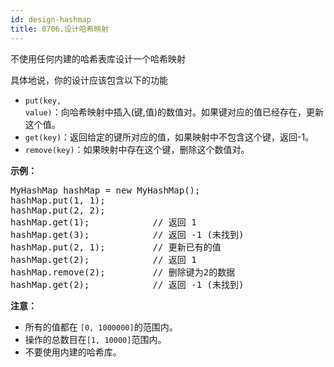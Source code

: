 ```yaml
---
id: design-hashmap
title: 0706.设计哈希映射
---
```

不使用任何内建的哈希表库设计一个哈希映射

具体地说，你的设计应该包含以下的功能


- <code>put(key, value)</code>：向哈希映射中插入(键,值)的数值对。如果键对应的值已经存在，更新这个值。
- <code>get(key)</code>：返回给定的键所对应的值，如果映射中不包含这个键，返回-1。
- <code>remove(key)</code>：如果映射中存在这个键，删除这个数值对。

**示例：**


<pre>MyHashMap hashMap = new MyHashMap();<br/>hashMap.put(1, 1);          <br/>hashMap.put(2, 2);         <br/>hashMap.get(1);            // 返回 1<br/>hashMap.get(3);            // 返回 -1 (未找到)<br/>hashMap.put(2, 1);         // 更新已有的值<br/>hashMap.get(2);            // 返回 1 <br/>hashMap.remove(2);         // 删除键为2的数据<br/>hashMap.get(2);            // 返回 -1 (未找到) <br/></pre>

**注意：**


- 所有的值都在 <code>[0, 1000000]</code>的范围内。
- 操作的总数目在<code>[1, 10000]</code>范围内。
- 不要使用内建的哈希库。

